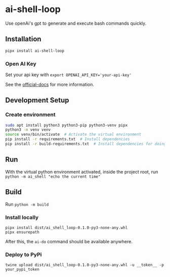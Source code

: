 # ai-shell-loop
Use openAi's gpt to generate and execute bash commands quickly.

## Installation

```bash
pipx install ai-shell-loop
```

### Open AI Key

Set your api key with `export OPENAI_API_KEY='your-api-key'`

See the [official-docs](https://help.openai.com/en/articles/5112595-best-practices-for-api-key-safety)
for more information.


## Development Setup

### Create environment
```bash
sudo apt install python3 python3-pip python3-venv pipx
python3 -m venv venv
source venv/bin/activate  # Activate the virtual environment
pip install -r requirements.txt  # Install dependencies
pip install -r build-requirements.txt  # Install dependencies for doing a build.
```


## Run 

With the virtual python environment activated, inside the project root, run `python -m ai_shell "echo the current time"`


## Build

Run `python -m build`

### Install locally

```
pipx install dist/ai_shell_loop-0.1.0-py3-none-any.whl
pipx ensurepath
```
After this, the `ai-do` command should be available anywhere. 

### Deploy to PyPi

```
twine upload dist/ai_shell_loop-0.1.0-py3-none-any.whl -u __token__ -p your_pypi_token
```